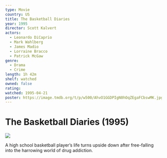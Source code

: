 ```yaml
---
type: Movie
country: US
title: The Basketball Diaries
year: 1995
director: Scott Kalvert
actors:
  - Leonardo DiCaprio
  - Mark Wahlberg
  - James Madio
  - Lorraine Bracco
  - Patrick McGaw
genre:
  - Drama
  - Crime
length: 1h 42m
shelf: watched
owned: false
rating:
watched: 1995-04-21
poster: https://image.tmdb.org/t/p/w500/AhvO1GGDPIgN0hOqZEgaFCbswMK.jpg
---
```


# The Basketball Diaries (1995)

![](https://image.tmdb.org/t/p/w500/AhvO1GGDPIgN0hOqZEgaFCbswMK.jpg)

A high school basketball player’s life turns upside down after free-falling into the harrowing world of drug addiction.